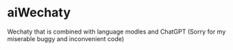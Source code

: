 # aiWechaty
Wechaty that is combined with language modles and ChatGPT
(Sorry for my miserable buggy and inconvenient code)
